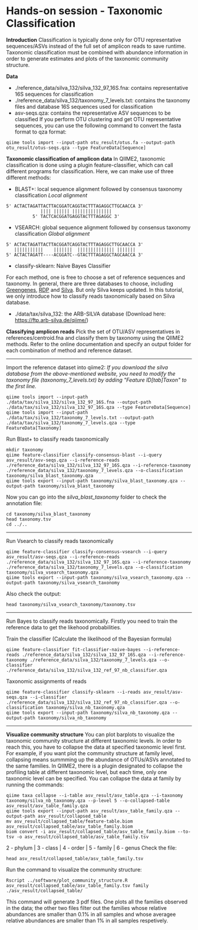 # Hands-on session - Taxonomic Classification


**Introduction**
Classification is typically done only for OTU representative sequences/ASVs instead of the full set of amplicon reads to save runtime. Taxonomic classification must be combined with abundance information in order to generate estimates and plots of the taxonomic community structure.

**Data**
- ./reference_data/silva_132/silva_132_97_16S.fna: contains representative 16S sequences for classification
- ./reference_data/silva_132/taxonomy_7_levels.txt: contains the taxonomy files and database 16S sequences used for classification
- asv-seqs.qza: contains the representative ASV sequences to be classified
If you perform OTU clustering and get OTU representative sequences, you can use the following command to convert the fasta format to qza format:
```
qiime tools import --input-path otu_result/otus.fa --output-path otu_result/otus-seqs.qza --type FeatureData[Sequence]
```

**Taxonomic classification of amplicon data**
In QIIME2, taxonomic classification is done using a plugin feature-classifier, which can call different programs for classification. Here, we can make use of three different methods:
- BLAST+: local sequence alignment followed by consensus taxonomy classification
*Local alignment*
```
5' ACTACTAGATTACTTACGGATCAGGTACTTTAGAGGCTTGCAACCA 3' 
             |||| |||||| |||||||||||||||
          5' TACTCACGGATGAGGTACTTTAGAGGC 3'
```
- VSEARCH: global sequence alignment followed by consensus taxonomy classification
*Global alignment*
```
5' ACTACTAGATTACTTACGGATCAGGTACTTTAGAGGCTTGCAACCA 3'
   |||||||||||    |||||||  |||||||||||||| |||||||
5' ACTACTAGATT----ACGGATC--GTACTTTAGAGGCTAGCAACCA 3'
```
- classify-sklearn: Naive Bayes Classifier

For each method, one is free to choose a set of reference sequences and taxonomy. In general, there are three databases to choose, including [Greengenes], [RDP] and [Silva]. But only Silva keeps updated. In this tutorial, we only introduce how to classify reads taxonomically based on Silva database.
- ./data/tax/silva_132: the ARB-SILVA database (Download here: https://ftp.arb-silva.de/qiime/)


**Classifying amplicon reads**
Pick the set of OTU/ASV representatives in references/centroid.fna and classify them by taxonomy using the QIIME2 methods. Refer to the online documentation and specify an output folder for each combination of method and reference dataset.

----

Import the reference dataset into qiime2:
*If you download the silva database from the above-mentioned website, you need to modify the taxonomy file (taxonomy_7_levels.txt) by adding "Feature ID[tab]Taxon" to the first line.*
```
qiime tools import --input-path ./data/tax/silva_132/silva_132_97_16S.fna --output-path ./data/tax/silva_132/silva_132_97_16S.qza --type FeatureData[Sequence]
qiime tools import --input-path ./data/tax/silva_132/taxonomy_7_levels.txt --output-path ./data/tax/silva_132/taxonomy_7_levels.qza --type FeatureData[Taxonomy]
```

Run Blast+ to classify reads taxonomically
```
mkdir taxonomy
qiime feature-classifier classify-consensus-blast --i-query asv_result/asv-seqs.qza --i-reference-reads ./reference_data/silva_132/silva_132_97_16S.qza --i-reference-taxonomy ./reference_data/silva_132/taxonomy_7_levels.qza --o-classification taxonomy/silva_blast_taxonomy.qza
qiime tools export --input-path taxonomy/silva_blast_taxonomy.qza --output-path taxonomy/silva_blast_taxonomy
```
Now you can go into the *silva_blast_taxonomy* folder to check the annotation file:
```
cd taxonomy/silva_blast_taxonomy
head taxonomy.tsv
cd ../..
```

----


Run Vsearch to classify reads taxonomically
```
qiime feature-classifier classify-consensus-vsearch --i-query asv_result/asv-seqs.qza --i-reference-reads ./reference_data/silva_132/silva_132_97_16S.qza --i-reference-taxonomy ./reference_data/silva_132/taxonomy_7_levels.qza --o-classification taxonomy/silva_vsearch_taxonomy.qza
qiime tools export --input-path taxonomy/silva_vsearch_taxonomy.qza --output-path taxonomy/silva_vsearch_taxonomy
```
Also check the output:
```
head taxonomy/silva_vsearch_taxonomy/taxonomy.tsv
```

----


Run Bayes to classify reads taxonomically. Firstly you need to train the reference data to get the likehood probabilities.

Train the classifier (Calculate the likelihood of the Bayesian formula)
```
qiime feature-classifier fit-classifier-naive-bayes --i-reference-reads ./reference_data/silva_132/silva_132_97_16S.qza --i-reference-taxonomy ./reference_data/silva_132/taxonomy_7_levels.qza --o-classifier ./reference_data/silva_132/silva_132_ref_97_nb_classifier.qza
```
Taxonomic assignments of reads
```
qiime feature-classifier classify-sklearn --i-reads asv_result/asv-seqs.qza --i-classifier ./reference_data/silva_132/silva_132_ref_97_nb_classifier.qza --o-classification taxonomy/silva_nb_taxonomy.qza
qiime tools export --input-path taxonomy/silva_nb_taxonomy.qza --output-path taxonomy/silva_nb_taxonomy
```
----
**Visualize community structure**
You can plot barplots to visualize the taxonomic community structure at different taxonomic levels. In order to reach this, you have to collapse the data at specified taxonomic level first. For example, if you want plot the community structure at family level, collapsing means summming up the abundance of OTUs/ASVs annotated to the same families. In QIIME2, there is a plugin designated to collapse the profiling table at different taxonomic level, but each time, only one taxonomic level can be specified. You can collapse the data at family by running the commands:
```
qiime taxa collapse --i-table asv_result/asv_table.qza --i-taxonomy taxonomy/silva_nb_taxonomy.qza --p-level 5 --o-collapsed-table asv_result/asv_table_family.qza
qiime tools export --input-path asv_result/asv_table_family.qza --output-path asv_result/collapsed_table
mv asv_result/collapsed_table/feature-table.biom asv_result/collapsed_table/asv_table_family.biom
biom convert -i asv_result/collapsed_table/asv_table_family.biom --to-tsv -o asv_result/collapsed_table/asv_table_family.tsv
```
2 - phylum | 3 - class |  4 - order | 5 - family | 6 - genus
Check the file:
```
head asv_result/collapsed_table/asv_table_family.tsv
```
Run the command to visualize the community structure:
```
Rscript ../software/plot_community_structure.R asv_result/collapsed_table/asv_table_family.tsv family ./asv_result/collapsed_table/
```
This command will generate 3 pdf files. One plots all the families observed in the data; the other two files filter out the families whose relative abundances are smaller than 0.1% in all samples and whose averagee relative abundances are smaller than 1% in all samples respetively.




[Greengenes]: <https://greengenes.secondgenome.com/>
[RDP]: <https://rdp.cme.msu.edu/>
[Silva]: <https://www.arb-silva.de>
